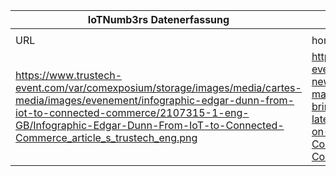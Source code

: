 |IoTNumb3rs Datenerfassung|||||||||||
| ---- | ---- | ---- | ---- | ---- | ---- | ---- | ---- | ---- | ---- | ---- |
||||||||||||
|URL|home_url|filename|device_class|device_count|market_class|market_volume|prognosis_year|publication_year|authorship_class|Dropbox folder|
|https://www.trustech-event.com/var/comexposium/storage/images/media/cartes-media/images/evenement/infographic-edgar-dunn-from-iot-to-connected-commerce/2107315-1-eng-GB/Infographic-Edgar-Dunn-From-IoT-to-Connected-Commerce_article_s_trustech_eng.png|https://www.trustech-event.com/2018-news/Follow-the-market-Trustech-brings-you-the-latest-news/Focus-on-IoT-to-Connected-Commerce|file12_file11_IoT-Mfg-Faraci.jpg|generic IoT|13500000000|||2020|2016|company|marielledemuth/20181118-1200|
